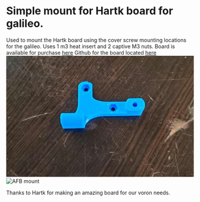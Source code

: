 # Simple mount for Hartk board for galileo.

Used to mount the Hartk board using the cover screw mounting locations for the galileo. Uses 1 m3 heat insert and 2 captive M3 nuts. 
Board is available for purchase [here](https://formosissima.com/products/toolhead-board-for-voron-v2-4) 
Github for the board located [here](https://github.com/hartk1213/Voron-Hardware/tree/hartk1213/Voron-Hardware/Afterburner_Toolhead_PCB)
![hbgm](./hbgm.jpg)
![AFB mount](.AFB_mount.jpg)

Thanks to Hartk for making an amazing board for our voron needs.

